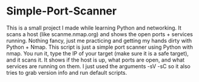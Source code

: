 # Simple-Port-Scanner
This is a small project I made while learning Python and networking. It scans a host (like scanme.nmap.org) and shows the open ports + services running.  Nothing fancy, just me practicing and getting my hands dirty with Python + Nmap.
This script is just a simple port scanner using Python with nmap.
You run it, type the IP of your target (make sure it is a safe target), and it scans it.
It shows if the host is up, what ports are open, and what services are running on them.
I just used the arguments -sV -sC so it also tries to grab version info and run default scripts.
